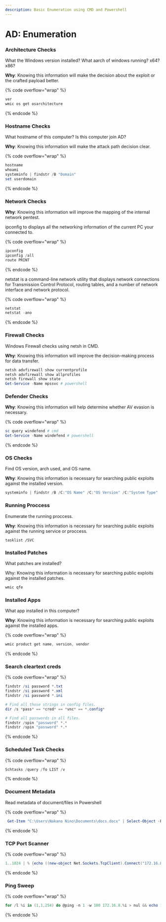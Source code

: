 ```yaml
---
description: Basic Enumeration using CMD and Powershell
---
```


# AD: Enumeration

### Architecture Checks

What the Windows version installed? What aarch of windows running? x64? x86?

**Why**: Knowing this information will make the decision about the exploit or the crafted payload better.

{% code overflow="wrap" %}
```powershell
ver
wmic os get osarchitecture
```
{% endcode %}

### Hostname Checks

What hostname of this computer? Is this computer join AD?

**Why**: Knowing this information will make the attack path decision clear.

{% code overflow="wrap" %}
```powershell
hostname
whoami
systeminfo | findstr /B "Domain"
set userdomain
```
{% endcode %}

### Network Checks

**Why**: Knowing this information will improve the mapping of the internal network pentest.

ipconfig to displays all the networking information of the current PC your connected to.

{% code overflow="wrap" %}
```powershell
ipconfig
ipconfig /all
route PRINT
```
{% endcode %}

netstat is a command-line network utility that displays network connections for Transmission Control Protocol, routing tables, and a number of network interface and network protocol.

{% code overflow="wrap" %}
```powershell
netstat
netstat -ano
```
{% endcode %}

### Firewall Checks

Windows Firewall checks using netsh in CMD.

**Why**: Knowing this information will improve the decision-making process for data transfer.

```powershell
netsh advfirewall show currentprofile
netsh advfirewall show allprofiles
netsh firewall show state
Get-Service -Name mpssvc # powershell
```

### Defender Checks

**Why**: Knowing this information will help determine whether AV evasion is necessary.

{% code overflow="wrap" %}
```powershell
sc query windefend # cmd
Get-Service -Name windefend # powershell
```
{% endcode %}

### OS Checks

Find OS version, arch used, and OS name.

**Why**: Knowing this information is necessary for searching public exploits against the installed version.

```powershell
systeminfo | findstr /B /C:"OS Name" /C:"OS Version" /C:"System Type"
```

### Running Proccess

Enumerate the running proccess.

**Why**: Knowing this information is necessary for searching public exploits against the running service or proccess.

```
tasklist /SVC
```

### Installed Patches

What patches are installed?

Why: Knowing this information is necessary for searching public exploits against the installed patches.

```powershell
wmic qfe
```

### Installed Apps

What app installed in this computer?

**Why**: Knowing this information is necessary for searching public exploits against the installed apps.

{% code overflow="wrap" %}
```powershell
wmic product get name, version, vendor
```
{% endcode %}

### Search cleartext creds

{% code overflow="wrap" %}
```powershell
findstr /si password *.txt
findstr /si password *.xml
findstr /si password *.ini

# Find all those strings in config files.
dir /s *pass* == *cred* == *vnc* == *.config*

# Find all passwords in all files.
findstr /spin "password" *.*
findstr /spin "password" *.*
```
{% endcode %}

### Scheduled Task Checks

{% code overflow="wrap" %}
```powershell
Schtasks /query /fo LIST /v
```
{% endcode %}

### Document Metadata

Read metadata of document/files in Powershell

{% code overflow="wrap" %}
```powershell
 Get-Item "C:\Users\Nakano Nino\Documents\docs.docx" | Select-Object -Property *
```
{% endcode %}

### TCP Port Scanner

{% code overflow="wrap" %}
```powershell
1..1024 | % {echo ((new-object Net.Sockets.TcpClient).Connect("172.16.8.1",$_)) "Port $_ is open!"} 2>$null # powershell
```
{% endcode %}

### Ping Sweep

{% code overflow="wrap" %}
```powershell
for /l %i in (1,1,254) do @ping -n 1 -w 100 172.16.8.%i > nul && echo 172.16.8.%i is up. # cmd
```
{% endcode %}
